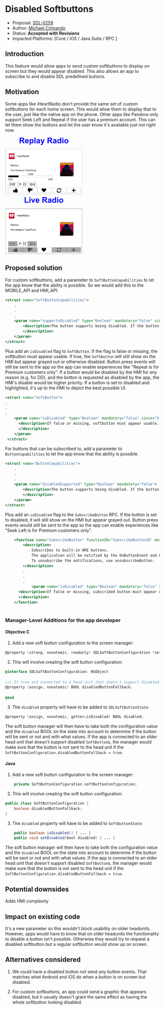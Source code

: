 


# Disabled Softbuttons

* Proposal: [SDL-0259](0259-DisabledSoftbuttons.md)
* Author: [Michael Crimando](https://github.com/MichaelCrimando)
* Status: **Accepted with Revisions**
* Impacted Platforms: [Core / iOS / Java Suite / RPC ]

## Introduction

This feature would allow apps to send custom softbuttons to display on screen but they would appear disabled.
This also allows an app to subscribe to and disable SDL predefined buttons.

## Motivation
Some apps like iHeartRadio don't provide the same set of custom softbuttons for each home screen.
This would allow them to display that to the user, just like the native app on the phone.  Other apps like Pandora only support Seek Left and Repeat if the user has a premium account. This can let them show the buttons and let the user know it's available just not right now.

<img src="../assets/proposals/0259-Disabled-Softbuttons/iheartRadio1.PNG" alt="iHeartRadio Replay Player" class="inline" height= "50%" width= "50%" /> 
<img src="../assets/proposals/0259-Disabled-Softbuttons/iheartRadio2.PNG" alt="iHeartRadio Live Radio" class="inline" height= "50%" width= "50%" /> 

## Proposed solution

For custom softbuttons, add a parameter to `SoftButtonCapabilities` to let the app know that the ability is possible.
So we would add this to the MOBILE_API and HMI_API:
```xml
<struct name="SoftButtonCapabilities">
    .
    .
    .
    <param name="supportsDisabled" type="Boolean" mandatory="false" since="X.X">
        <description>The button supports being disabled. If the button is set to disabled, it will still show on the HMI but appear grayed out.
        </description>
    </param>
</struct>
```

Plus add an `isDisabled` flag to `SoftButton`. If the flag is false or missing, the softbutton must appear usable. If true, the `SoftButton` will still show on the HMI but appear grayed out or otherwise disabled. Button press events will still be sent to the app so the app can enable experiences like "Repeat is for Premium customers only". If a button would be disabled by the HMI for any reason (e.g. for DD), and the button is requested as disabled by the app, the HMI's disable would be higher priority.  If a button is set to disabled and highlighted, it's up to the HMI to depict the best possible UI.
```xml
<struct name="SoftButton">
.
.
.
    <param name="isDisabled" type="Boolean" mandatory="false" since="X.X">
      <description>If false or missing, softbutton must appear usable. If true, softbutton must appear as not usable. Button press events will still be sent to the app regardless.
      </description>
    </param>
 </struct>
```

For buttons that can be subscribed to, add a parameter to `ButtonCapabilities` to let the app know that the ability is possible.
```xml
<struct name="ButtonCapabilities">
    .
    .
    .
    <param name="disabledSupported" type="Boolean" mandatory="false">
        <description>The button supports being disabled. If the button is set to disabled, it will still show on the HMI but appear grayed out.
        </description>
    </param>
</struct>

```

Plus add an `isDisabled` flag to the `SubscribeButton` RPC.  If the button is set to disabled, it will still show on the HMI but appear grayed out. Button press events would still be sent to the app so the app can enable experiences like "Seek Left is for Premium customers only". 

```xml
    <function name="SubscribeButton" functionID="SubscribeButtonID" messagetype="request" since="1.0">
        <description>
            Subscribes to built-in HMI buttons.
            The application will be notified by the OnButtonEvent and OnButtonPress.
            To unsubscribe the notifications, use unsubscribeButton.
        </description>
        .
        .
        .
            <param name="isDisabled" type="Boolean" mandatory="false" since="X.X">
      <description>If false or missing, subscribed button must appear on screen and usable. If true, softbutton must appear on screen (if applicable) and not usable.  Button press events will still be sent to the app regardless.
      </description>
    </function>
    
```

### Manager-Level Additions for the app developer

#### Objective C
1. Add a new soft button configuration to the screen manager:

```ObjectiveC
@property (strong, nonatomic, readonly) SDLSoftButtonConfiguration *softButtonConfiguration;
```

2. This will involve creating the soft button configuration:

```ObjectiveC
@interface SDLSoftButtonConfiguration: NSObject

/// If true and connected to a head unit that doesn't support disabled softbuttons, the soft button manager will not send soft button objects that have the parameter isDisabled=false. If false, the soft buttons will be sent anyway but will appear enabled on the head unit. Defaults to true.
@property (assign, nonatomic) BOOL disabledButtonFallback;

@end
```


3. The `disabled` property will have to be added to `SDLSoftButtonState`:

```ObjectiveC
@property (assign, nonatomic, getter=isDisabled) BOOL disabled;
```

The soft button manager will then have to take both the configuration value and the `disabled` BOOL on the state into account to determine if the button will be sent or not and with what values. If the app is connected to an older head unit that doesn't support disabled `SoftButton`s, the manager would make sure that the button is not sent to the head unit if the `SoftButtonConfiguration.disabledButtonFallback = true`.


#### Java
1. Add a new soft button configuration to the screen manager:

```Java
    private SoftButtonConfiguration softButtonConfiguration;
```

2. This will involve creating the soft button configuration:

```Java
public class SoftButtonConfiguration {
    boolean disabledButtonFallback;
}
```

3. The `disabled` property will have to be added to `SoftButtonState`:

```Java
	public boolean isDisabled() { ... }
	public void setDisabled(bool disabled) { ... }
```

The soft button manager will then have to take both the configuration value and the `disabled` BOOL on the state into account to determine if the button will be sent or not and with what values. If the app is connected to an older head unit that doesn't support disabled `SoftButton`s, the manager would make sure that the button is not sent to the head unit if the `SoftButtonConfiguration.disabledButtonFallback = true`.

## Potential downsides

Adds HMI complexity

## Impact on existing code

It's a new parameter so this wouldn't block usability on older headunits. However, apps would have to know that on older headunits the functionality to disable a button isn't possible. Otherwise they would try to request a disabled softbutton but a regular softbutton would show up on screen.

## Alternatives considered
1. We could have a disabled button not send any button events. That matches what Android and iOS do when a button is on screen but disabled.

2. For custom softbuttons, an app could send a graphic that appears disabled, but it usually doesn't grant the same effect as having the whole softbutton looking disabled.
